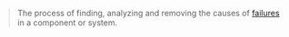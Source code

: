 > The process of finding, analyzing and removing the causes of [failures](Failure.md) in a component or system.